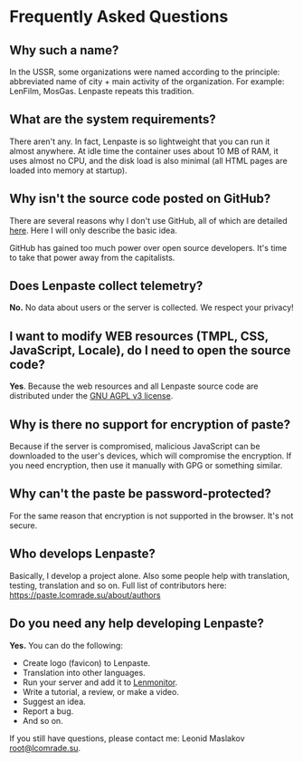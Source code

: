 # Frequently Asked Questions
## Why such a name?
In the USSR, some organizations were named according to the principle:
abbreviated name of city + main activity of the organization.
For example: LenFilm, MosGas.
Lenpaste repeats this tradition.


## What are the system requirements?
There aren't any. In fact, Lenpaste is so lightweight that you can run it almost anywhere.
At idle time the container uses about 10 MB of RAM, it uses almost no CPU,
and the disk load is also minimal (all HTML pages are loaded into memory at startup).


## Why isn't the source code posted on GitHub?
There are several reasons why I don't use GitHub,
all of which are detailed [here](https://git.lcomrade.su/root/give-up-github).
Here I will only describe the basic idea.

GitHub has gained too much power over open source developers.
It's time to take that power away from the capitalists.


## Does Lenpaste collect telemetry?
**No.** No data about users or the server is collected.
We respect your privacy!


## I want to modify WEB resources (TMPL, CSS, JavaScript, Locale), do I need to open the source code?
**Yes**. Because the web resources and all Lenpaste source code are
distributed under the [GNU AGPL v3 license](https://www.gnu.org/licenses/agpl-3.0.html).


## Why is there no support for encryption of paste?
Because if the server is compromised, malicious JavaScript can be downloaded to the user's devices, which will compromise the encryption.
If you need encryption, then use it manually with GPG or something similar.


##  Why can't the paste be password-protected?
For the same reason that encryption is not supported in the browser.
It's not secure.


## Who develops Lenpaste?
Basically, I develop a project alone.
Also some people help with translation, testing, translation and so on.
Full list of contributors here: https://paste.lcomrade.su/about/authors


## Do you need any help developing Lenpaste?
**Yes.** You can do the following:
- Create logo (favicon) to Lenpaste.
- Translation into other languages.
- Run your server and add it to [Lenmonitor](https://monitor.lcomrade.su/add?srv=lenpaste).
- Write a tutorial, a review, or make a video.
- Suggest an idea.
- Report a bug.
- And so on.

If you still have questions, please contact me: Leonid Maslakov <root@lcomrade.su>.
